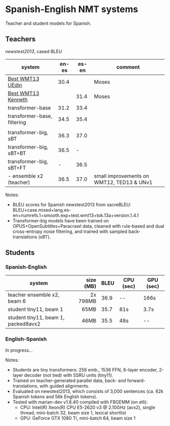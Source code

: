 # Spanish-English NMT systems

Teacher and student models for Spanish.


## Teachers

_newstest2013_, cased BLEU

| system | en-es | es-en | comment |
|--------|-------|-------|---------|
| [Best WMT13 UEdin](http://matrix.statmt.org/matrix/systems_list/1723)     | 30.4 | | Moses
| [Best WMT13 Kenneth](http://matrix.statmt.org/matrix/systems_list/1718)   | | 31.4 | Moses
| transformer-base              | 31.2 | 33.4 |
| transformer-base, filtering   | 34.5 | 35.4 |
||||
| transformer-big, sBT          | 36.3 | 37.0 |
| transformer-big, sBT+BT       | 36.5 | -    |
| transformer-big, sBT+FT       | -    | 36.5 |
| - ensemble x2 (teacher)       | 36.5 | 37.0 | small improvements on WMT12, TED13 & UNv1


Notes:

* BLEU scores for Spanish newstest2013 from sacreBLEU:
  BLEU+case.mixed+lang.es-en+numrefs.1+smooth.exp+test.wmt13+tok.13a+version.1.4.1
* Transformer-big models have been trained on OPUS+OpenSubtitles+Paracrawl
  data, cleaned with rule-based and dual cross-entropy noise filtering, and
  trained with sampled back-translations (sBT).


## Students


### Spanish-English

| system | size (MB) | BLEU | CPU (sec) | GPU (sec) |
|--------|----------:|------|-----------|-----------|
| teacher ensemble x2, beam 6         | 2x 798MB | 36.9 | --  | 166s |
| student tiny11, beam 1              |     65MB | 35.7 | 81s | 3.7s |
| student tiny11, beam 1, packed8avx2 |     46MB | 35.5 | 48s | --   |


### English-Spanish

In progress...


Notes:

* Students are tiny transformers: 256 emb., 1536 FFN, 6-layer encoder, 2-layer
  decoder (not tied) with SSRU units (tiny11).
* Trained on teacher-generated parallel data, back- and forward-translations,
  with guided alignments.
* Evaluated on newstest2013, which consists of 3,000 sentences (ca. 62k Spanish
  tokens and 56k English tokens).
* Tested with marian-dev v1.8.40 compiled with FBGEMM (on elli):
  * CPU: Intel(R) Xeon(R) CPU E5-2620 v3 @ 2.10GHz (avx2), single thread,
    mini-batch 32, beam size 1, lexical shortlist
  * GPU: GeForce GTX 1080 Ti, mini-batch 64, beam size 1

